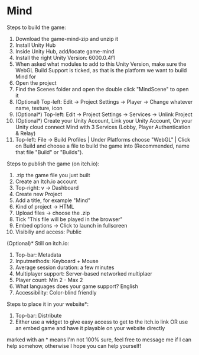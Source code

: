 # Mind

Steps to build the game:

1. Download the game-mind-zip and unzip it
2. Install Unity Hub
3. Inside Unity Hub, add/locate game-mind
4. Install the right Unity Version: 6000.0.4f1
5. When asked what modules to add to this Unity Version, make sure the WebGL Build Support is ticked, as that is the platform we want to build Mind for
6. Open the project
7. Find the Scenes folder and open the double click "MindScene" to open it
8. (Optional) Top-left: Edit -> Project Settings -> Player -> Change whatever name, texture, icon
9. (Optional*) Top-left: Edit -> Project Settings -> Services -> Unlink Project
10. (Optional*) Create your Unity Account, Link your Unity Account, On your Unity cloud connect Mind with 3 Services (Lobby, Player Authentication & Relay)
12. Top-left: File -> Build Profiles | Under Platforms choose "WebGL" | Click on Build and choose a file to build the game into (Recommended, name that file "Build" or "Builds").

Steps to publish the game (on itch.io):

1. .zip the game file you just built
2. Create an Itch.io account
3. Top-right: v -> Dashboard
4. Create new Project
5. Add a title, for example "Mind"
6. Kind of project -> HTML
7. Upload files -> choose the .zip
8. Tick "This file will be played in the browser"
9. Embed options -> Click to launch in fullscreen
10. Visibiliy and access: Public

(Optional)* Still on itch.io:
1. Top-bar: Metadata
2. Inputmethods: Keyboard + Mouse
3. Average session duration: a few minutes
4. Multiplayer support: Server-based networked multiplaer
5. Player count: Min 2 - Max 2
6. What languages does your game support? English
7. Accessibility: Color-blind friendly

Steps to place it in your website*:
1. Top-bar: Distribute
2. Either use a widget to give easy access to get to the itch.io link OR use an embed game and have it playable on your website directly


marked with an * means I'm not 100% sure, feel free to message me if I can help somehow, otherwise I hope you can help yourself!
